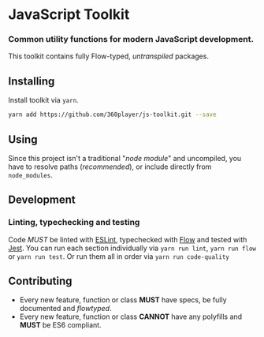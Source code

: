 # JavaScript Toolkit

### Common utility functions for modern JavaScript development.

This toolkit contains fully Flow-typed, _untranspiled_ packages.

## Installing

Install toolkit via `yarn`.
```sh
yarn add https://github.com/360player/js-toolkit.git --save
```

## Using

Since this project isn't a traditional "_node module_" and uncompiled, you have to resolve paths (_recommended_), or include directly from `node_modules`.

## Development

### Linting, typechecking and testing

Code *MUST* be linted with [ESLint](https://eslint.org/), typechecked with [Flow](https://flowtype.org/) and tested with [Jest](https://facebook.github.io/jest/).
You can run each section individually via `yarn run lint`, `yarn run flow` or `yarn run test`. Or run them all in order via `yarn run code-quality`

## Contributing

- Every new feature, function or class **MUST** have specs, be fully documented and _flowtyped_.
- Every new feature, function or class **CANNOT** have any polyfills and **MUST** be ES6 compliant.
